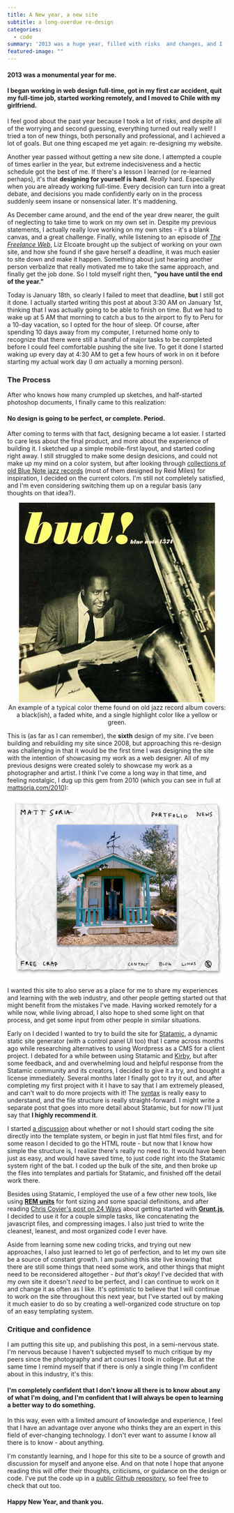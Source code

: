 ```yaml
---
title: A New year, a new site
subtitle: a long-overdue re-design
categories:
  - code
summary: '2013 was a huge year, filled with risks  and changes, and I (almost) finished it  off by finally re-designing my site.'
featured-image: ""
---
```

<h4><strong>2013 was a monumental year for me.</strong></h4>
<h4> I began working in web design full-time, got in my first car accident, quit my full-time job, started working remotely, and I moved to Chile with my girlfriend.</h4>
<p>
	         I feel good about the past year because I took a lot of risks, and despite all of the worrying and second guessing, everything turned out really well! I tried a ton of new things, both personally and professional, and I achieved a lot of goals. But one thing escaped me yet again: re-designing my website.
</p>
<p>
	         Another year passed without getting a new site done. I attempted a couple of times earlier in the year, but extreme indecisiveness and a hectic schedule got the best of me. If there's a lesson I learned (or re-learned perhaps), it's that <strong>designing for yourself is hard</strong>. <em>Really</em> hard. Especially when you are already working full-time. Every decision can turn into a great debate, and decisions you made confidently early on in the process suddenly seem insane or nonsensical later. It's maddening.
</p>
<p>
	         As December came around, and the end of the year drew nearer, the guilt of neglecting to take time to work on my own set in. Despite my previous statements, I actually really love working on my own sites - it's a blank canvas, and a great challenge. Finally, while listening to an episode of <a href="http://www.thefreelanceweb.com"><em>The Freelance Web</em></a>, Liz Elcoate brought up the subject of working on your own site, and how she found if she gave herself a deadline, it was much easier to site down and make it happen. Something about just hearing another person verbalize that really motivated me to take the same approach, and finally get the job done. So I told myself right then, <strong>"you have until the end of the year."</strong>
</p>
<p>
	         Today is January 18th, so clearly I failed to meet that deadline, <strong>but</strong> I still got it done. I actually started writing this post at about 3:30 AM on January 1st, thinking that I was actually going to be able to finish on time. But we had to wake up at 5 AM that morning to catch a bus to the airport to fly to Peru for a 10-day vacation, so I opted for the hour of sleep. Of course, after spending 10 days away from my computer, I returned home only to recognize that there were still a handful of major tasks to be completed before I could feel comfortable pushing the site live. To get it done I started waking up every day at 4:30 AM to get a few hours of work in on it before starting my actual work day (I <em>am</em> actually a morning person).
</p>
<h3>  The Process</h3>
<p>
	         After who knows how many crumpled up sketches, and half-started photoshop documents, I finally came to this realization:
</p>
<h4>No design is going to be perfect, or complete. <strong>Period.</strong> </h4>
<p>
	       After coming to terms with that fact, designing became a lot easier. I started to care less about the final product, and more about the experience of building it. I sketched up a simple mobile-first layout, and started coding right away. I still struggled to make some design desicions, and could not make up my mind on a color system, but after looking through <a href="http://www.birkajazz.com/archive/bluenote4000.htm">collections of old Blue Note jazz records</a> (most of them designed by Reid Miles) for inspiration, I decided on the current colors. I'm still not completely satisfied, and I'm even considering switching them up on a regular basis (any thoughts on that idea?).
</p>
<div class="post_image" style="text-align: center;">
	 <img src="/_themes/mattsoria/img/blog/budpowell.jpg" alt="Bud Powell">
	 <figcaption>An example of a typical color theme found on old jazz record album covers: a black(ish), a faded white, and a single highlight color like a yellow or green.</figcaption>
</div>
<p>
	         This is (as far as I can remember), the <strong>sixth</strong> design of my site. I've been building and rebuilding my site since 2008, but approaching this re-design was challenging in that it would be the first time I was designing the site with the intention of showcasing my work as a web designer. All of my previous designs were created solely to showcase my work as a photographer and artist. I think I've come a long way in that time, and feeling nostalgic, I dug up this gem from 2010 (which you can see in full at <a href="http://www.mattsoria.com/2010">mattsoria.com/2010</a>):
</p>
<p style="text-align: center;">
	<img src="/_themes/mattsoria/img/blog/mysite-2010.jpg" alt="">
</p>
<p>
	          I wanted this site to also serve as a place for me to share my experiences and learning with the web industry, and other people getting started out that might benefit from the mistakes I've made. Having worked remotely for a while now, while living abroad, I also hope to shed some light on that process, and get some input from other people in similar situations.
</p>
<p>
	         Early on I decided I wanted to try to build the site for <a href="http://statamic.com/">Statamic</a>, a dynamic static site generator (with a control panel UI too) that I came across months ago while researching alternatives to using Wordpress as a CMS for a client project. I debated for a while between using Statamic and <a href="http://www.getkirby.com">Kirby</a>, but after some feedback, and and overwhelming loud and helpful response from the Statamic community and its creators, I decided to give it a try, and bought a license immediately. Several months later I finally got to try it out, and after completing my first project with it I have to say that I am extremely pleased, and can't wait to do more projects with it! The <a href="http://statamic.github.io/statamic-cheat-sheet/">syntax</a> is really easy to understand, and the file structure is really straight-forward. I might write a separate post that goes into more detail about Statamic, but for now I'll just say that <strong>I highly recommend it</strong>.
</p>
<p>
	         I started <a href="https://news.layervault.com/stories/11295-ask-dn-whats-your-process-for-designing-in-the-browser-for-a-cmsframework">a discussion</a> about whether or not I should start coding the site directly into the template system, or begin in just flat html files first, and for some reason I decided to go the HTML route - but now that I know how simple the structure is, I realize there's really no need to. It would have been just as easy, and would have saved time, to just code right into the Statamic system right of the bat. I coded up the bulk of the site, and then broke up the files into templates and partials for Statamic, and finished off the detail work there.
</p>
<p>
	         Besides using Statamic, I employed the use of a few other new tools, like using <a href="http://css-tricks.com/theres-more-to-the-css-rem-unit-than-font-sizing/"><strong>REM units</strong></a><strong></strong> for font sizing and some spacial definitions, and after reading <a href="http://24ways.org/2013/grunt-is-not-weird-and-hard/">Chris Coyier's post on 24 Ways</a> about getting started with <a href="http://gruntjs.com/"><strong>Grunt.js</strong></a>, I decided to use it for a couple simple tasks, like concatenating the javascript files, and compressing images. I also just tried to write the cleanest, leanest, and most organized code I ever have.
</p>
<p>
	         Aside from learning some new coding tricks, and trying out new approaches, I also just learned to let go of perfection, and to let my own site be a source of constant growth. I am pushing this site live knowing that there are still some things that need some work, and other things that might need to be reconsidered altogether - <em>but that's okay</em>! I've decided that with my own site it doesn't <em>need</em> to be perfect, and I can continue to work on it and change it as often as I like. It's optimistic to believe that I will continue to work on the site throughout this next year, but I've started out by making it much easier to do so by creating a well-organized code structure on top of an easy templating system.
</p>
<h3>   Critique and confidence</h3>
<p>
	      I am putting this site up, and publishing this post, in a semi-nervous state. I'm nervous because I haven't subjected myself to much critique by my peers since the photography and art courses I took in college. But at the same time I remind myself that if there is only a single thing I'm confident about in this industry, it's this:
</p>
<h4>I'm completely confident that I don't know all there is to know about any of what I'm doing, and I'm confident that I will always be open to learning a better way to do something. </h4>
<p>
	      In this way, even with a limited amount of knowledge and experience, I feel that I have an advantage over anyone who thinks they are an expert in this field of ever-changing technology. I don't ever want to assume I know all there is to know - about anything.
</p>
<p>
	         I'm constantly learning, and I hope for this site to be a source of growth and discussion for myself and anyone else.   And on that note I hope that anyone reading this will  offer their thoughts, criticisms, or guidance on the design or code. I've put the code up in a <a href="https://github.com/poopsplat/mattsoria">public Github repository</a>, so feel free to check that out too.
</p>
<h4>   Happy New Year, and thank you.</h4>